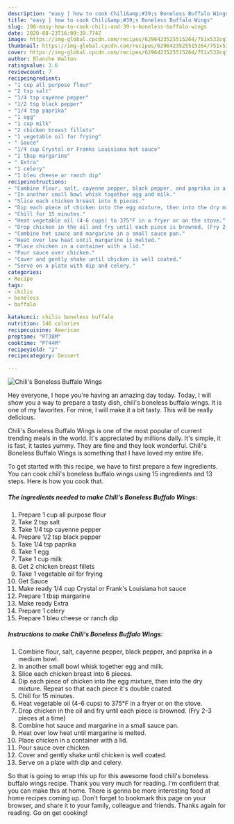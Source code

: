 ```yaml
---
description: "easy | how to cook Chili&amp;#39;s Boneless Buffalo Wings"
title: "easy | how to cook Chili&amp;#39;s Boneless Buffalo Wings"
slug: 198-easy-how-to-cook-chili-and-39-s-boneless-buffalo-wings
date: 2020-08-23T16:09:39.774Z
image: https://img-global.cpcdn.com/recipes/6296423525515264/751x532cq70/chilis-boneless-buffalo-wings-recipe-main-photo.jpg
thumbnail: https://img-global.cpcdn.com/recipes/6296423525515264/751x532cq70/chilis-boneless-buffalo-wings-recipe-main-photo.jpg
cover: https://img-global.cpcdn.com/recipes/6296423525515264/751x532cq70/chilis-boneless-buffalo-wings-recipe-main-photo.jpg
author: Blanche Walton
ratingvalue: 3.6
reviewcount: 7
recipeingredient:
- "1 cup all purpose flour"
- "2 tsp salt"
- "1/4 tsp cayenne pepper"
- "1/2 tsp black pepper"
- "1/4 tsp paprika"
- "1 egg"
- "1 cup milk"
- "2 chicken breast fillets"
- "1 vegetable oil for frying"
- " Sauce"
- "1/4 cup Crystal or Franks Louisiana hot sauce"
- "1 tbsp margarine"
- " Extra"
- "1 celery"
- "1 bleu cheese or ranch dip"
recipeinstructions:
- "Combine flour, salt, cayenne pepper, black pepper, and paprika in a medium bowl."
- "In another small bowl whisk together egg and milk."
- "Slice each chicken breast into 6 pieces."
- "Dip each piece of chicken into the egg mixture, then into the dry mixture. Repeat so that each piece it&#39;s double coated."
- "Chill for 15 minutes."
- "Heat vegetable oil (4-6 cups) to 375°F in a fryer or on the stove."
- "Drop chicken in the oil and fry until each piece is browned. (Fry 2-3 pieces at a time)"
- "Combine hot sauce and margarine in a small sauce pan."
- "Heat over low heat until margarine is melted."
- "Place chicken in a container with a lid."
- "Pour sauce over chicken."
- "Cover and gently shake until chicken is well coated."
- "Serve on a plate with dip and celery."
categories:
- Recipe
tags:
- chilis
- boneless
- buffalo

katakunci: chilis boneless buffalo 
nutrition: 146 calories
recipecuisine: American
preptime: "PT38M"
cooktime: "PT44M"
recipeyield: "2"
recipecategory: Dessert

---
```



![Chili&#39;s Boneless Buffalo Wings](https://img-global.cpcdn.com/recipes/6296423525515264/751x532cq70/chilis-boneless-buffalo-wings-recipe-main-photo.jpg)

Hey everyone, I hope you're having an amazing day today. Today, I will show you a way to prepare a tasty dish, chili&#39;s boneless buffalo wings. It is one of my favorites. For mine, I will make it a bit tasty. This will be really delicious.



Chili&#39;s Boneless Buffalo Wings is one of the most popular of current trending meals in the world. It's appreciated by millions daily. It's simple, it is fast, it tastes yummy. They are fine and they look wonderful. Chili&#39;s Boneless Buffalo Wings is something that I have loved my entire life.


To get started with this recipe, we have to first prepare a few ingredients. You can cook chili&#39;s boneless buffalo wings using 15 ingredients and 13 steps. Here is how you cook that.

<!--inarticleads1-->

##### The ingredients needed to make Chili&#39;s Boneless Buffalo Wings:

1. Prepare 1 cup all purpose flour
1. Take 2 tsp salt
1. Take 1/4 tsp cayenne pepper
1. Prepare 1/2 tsp black pepper
1. Take 1/4 tsp paprika
1. Take 1 egg
1. Take 1 cup milk
1. Get 2 chicken breast fillets
1. Take 1 vegetable oil for frying
1. Get  Sauce
1. Make ready 1/4 cup Crystal or Frank&#39;s Louisiana hot sauce
1. Prepare 1 tbsp margarine
1. Make ready  Extra
1. Prepare 1 celery
1. Prepare 1 bleu cheese or ranch dip




<!--inarticleads2-->

##### Instructions to make Chili&#39;s Boneless Buffalo Wings:

1. Combine flour, salt, cayenne pepper, black pepper, and paprika in a medium bowl.
1. In another small bowl whisk together egg and milk.
1. Slice each chicken breast into 6 pieces.
1. Dip each piece of chicken into the egg mixture, then into the dry mixture. Repeat so that each piece it&#39;s double coated.
1. Chill for 15 minutes.
1. Heat vegetable oil (4-6 cups) to 375°F in a fryer or on the stove.
1. Drop chicken in the oil and fry until each piece is browned. (Fry 2-3 pieces at a time)
1. Combine hot sauce and margarine in a small sauce pan.
1. Heat over low heat until margarine is melted.
1. Place chicken in a container with a lid.
1. Pour sauce over chicken.
1. Cover and gently shake until chicken is well coated.
1. Serve on a plate with dip and celery.




So that is going to wrap this up for this awesome food chili&#39;s boneless buffalo wings recipe. Thank you very much for reading. I'm confident that you can make this at home. There is gonna be more interesting food at home recipes coming up. Don't forget to bookmark this page on your browser, and share it to your family, colleague and friends. Thanks again for reading. Go on get cooking!
